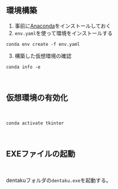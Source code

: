 ## 環境構築
1. 事前に[Anaconda](https://www.anaconda.com/products/distribution)をインストールしておく
2. `env.yaml`を使って環境をインストールする
```
conda env create -f env.yaml
```
3. 構築した仮想環境の確認
```
conda info -e
```

<br />

## 仮想環境の有効化
<br />

```
conda activate tkinter
```
<br />


## EXEファイルの起動
<br>

dentakuフォルダの`dentaku.exe`を起動する。
